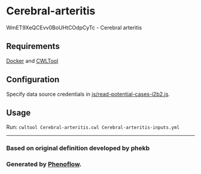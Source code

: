 # Cerebral-arteritis

WmET9XeQCEvv0BoUHtCOdpCyTc - Cerebral arteritis

## Requirements

[Docker](https://docs.docker.com/install/) and [CWLTool](https://github.com/common-workflow-language/cwltool#install)

## Configuration

Specify data source credentials in [js/read-potential-cases-i2b2.js](js/read-potential-cases-i2b2.js).

## Usage

Run: `cwltool Cerebral-arteritis.cwl Cerebral-arteritis-inputs.yml`

***

### Based on original definition developed by phekb
### Generated by [Phenoflow](https://kclhi.org/phenoflow).
